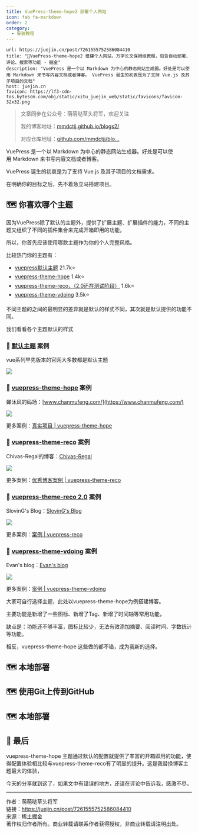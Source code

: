 ```yaml
---
title: VuePress-theme-hope2 部署个人网站
icon: fab fa-markdown
order: 2
category:
  - 安装教程
---
```


```cardlink
url: https://juejin.cn/post/7261555752586084410
title: "🚀VuePress-theme-hope2 搭建个人网站，万字长文保姆级教程，包含自动部署、评论、搜索等功能 - 掘金"
description: "VuePress 是一个以 Markdown 为中心的静态网站生成器。好处是可以使用 Markdown 来书写内容文档或者博客。 VuePress 诞生的初衷是为了支持 Vue.js 及其子项目的文档"
host: juejin.cn
favicon: https://lf3-cdn-tos.bytescm.com/obj/static/xitu_juejin_web/static/favicons/favicon-32x32.png
```
  

> 文章同步在公众号：萌萌哒草头将军，欢迎关注
> 
> 我的博客地址：[mmdctjj.github.io/blogs2/](https://link.juejin.cn?target=https%3A%2F%2Fmmdctjj.github.io%2Fblogs2%2F "https://mmdctjj.github.io/blogs2/")
> 
> 对应仓库地址：[github.com/mmdctjj/blo…](https://link.juejin.cn?target=https%3A%2F%2Fgithub.com%2Fmmdctjj%2Fblogs2 "https://github.com/mmdctjj/blogs2")

VuePress 是一个以 Markdown 为中心的静态网站生成器。好处是可以使用 Markdown 来书写内容文档或者博客。

VuePress 诞生的初衷是为了支持 Vue.js 及其子项目的文档需求。

在明确你的目标之后，先不着急立马搭建项目。

## 🗺️ 你喜欢哪个主题

因为VuePress除了默认的主题外，提供了扩展主题、扩展插件的能力，不同的主题又组织了不同的插件集合来完成开箱即用的功能，

所以，你首先应该使用哪款主题作为你的个人完整风格。

比较热门你的主题有：

- [vuepress默认主题](https://link.juejin.cn?target=https%3A%2F%2Fgithub.com%2Fvuejs%2Fvuepress "https://github.com/vuejs/vuepress") 21.7k⭐
- [vuepress-theme-hope](https://link.juejin.cn?target=https%3A%2F%2Fgithub.com%2Fvuepress-theme-hope%2Fvuepress-theme-hope "https://github.com/vuepress-theme-hope/vuepress-theme-hope") 1.4k⭐
- [vuepress-theme-reco，（2.0还在测试阶段）](https://link.juejin.cn?target=https%3A%2F%2Fgithub.com%2Fvuepress-reco%2Fvuepress-theme-reco-1.x "https://github.com/vuepress-reco/vuepress-theme-reco-1.x") 1.6k⭐
- [vuepress-theme-vdoing](https://link.juejin.cn?target=https%3A%2F%2Fgithub.com%2Fxugaoyi%2Fvuepress-theme-vdoing "https://github.com/xugaoyi/vuepress-theme-vdoing") 3.5k⭐

不同主题的之间的最明显的差异就是默认的样式不同，其次就是默认提供的功能不同。

我们看看各个主题默认的样式

### 🚀 [默认主题](https://vuepress.vuejs.org/) 案例

vue系列早先版本的官网大多数都是默认主题

![](https://cdn.jsdelivr.net/gh/shenbourne/Image-Hosting-Service@main/blog/VuePress-theme-hope2-deploy-7805ce56c9ab4c47a392f782f3f0a509~tplv-k3u1fbpfcp-zoom-in-crop-mark_1512_0_0_0.webp)

### 🚀 [vuepress-theme-hope](https://theme-hope.vuejs.press/) 案例 

蝉沐风的码场：[www.chanmufeng.com/](https://www.chanmufeng.com/)

![](https://cdn.jsdelivr.net/gh/shenbourne/Image-Hosting-Service@main/blog/VuePress-theme-hope2-deploy-aa13444c25f46fc1028f935fab84932c_MD5.jpeg)

更多案例：[真实项目 | vuepress-theme-hope](https://theme-hope.vuejs.press/zh/demo/projects.html#%E4%BD%BF%E7%94%A8-vuepress-theme-hope-%E7%9A%84%E6%96%87%E6%A1%A3)

### 🚀 [vuepress-theme-reco](http://v1.vuepress-reco.recoluan.com/) 案例 

Chivas-Regal的博客：[Chivas-Regal](https://tech.chivas-regal.top/)

![](https://cdn.jsdelivr.net/gh/shenbourne/Image-Hosting-Service@main/blog/VuePress-theme-hope2-deploy-5f5f76ddcbbddc12e11ec888c99f06d3_MD5.jpeg)

更多案例：[优秀博客案例 | vuepress-theme-reco](http://v1.vuepress-reco.recoluan.com/views/other/theme-example.html)

### 🚀 [vuepress-theme-reco 2.0](https://vuepress-theme-reco.recoluan.com/) 案例 

 SlovinG's Blog：[SlovinG's Blog](https://sloving.top/)

![](https://cdn.jsdelivr.net/gh/shenbourne/Image-Hosting-Service@main/blog/VuePress-theme-hope2-deploy-a4fc5d567fcf3f8ef1c439f05e75aa30_MD5.jpeg)

更多案例：[案例 | vuepress-reco](https://vuepress-theme-reco.recoluan.com/docs/others/examples.html)

### 🚀 [vuepress-theme-vdoing](https://doc.xugaoyi.com/) 案例 

Evan's blog：[Evan's blog](https://xugaoyi.com/)

![](https://cdn.jsdelivr.net/gh/shenbourne/Image-Hosting-Service@main/blog/VuePress-theme-hope2-deploy-6f1884a664145f9a4a2117cd5271943d_MD5.jpeg)

更多案例：[案例 | vuepress-theme-vdoing](https://doc.xugaoyi.com/pages/5d571c/#%E7%89%B9%E5%88%AB%E7%94%A8%E6%88%B7)

大家可自行选择主题，此处以vuepress-theme-hope为例搭建博客。

主要功能是新增了一些图标、新增了Tag、新增了时间轴等常用功能，

缺点是：功能还不够丰富，图标比较少，无法有效添加摘要、阅读时间、字数统计等功能。

相反，vuepress-theme-hope 这些做的都不错，成为我新的选择。

## 🗺️ 本地部署

<!-- @include: VuePress-theme-hope2-Local-deploy.md -->

## 🗺️ 使用Git上传到GitHub

<!-- @include: Use-Git-to-Submit-Local-Code-to-GitHub.md -->

## 🗺️ 本地部署

<!-- @include: VuePress-theme-hope2-GitHub-deploy.md -->


## 🎉 最后

vuepress-theme-hope 主题通过默认的配置就提供了丰富的开箱即用的功能，使得配置体验相比较与vuepress-theme-reco有了明显的提升。这是我替换博客主题最大的体验，

今天的分享就到这了，如果文中有错误的地方，还请在评论中告诉我，感激不尽。

---

作者：萌萌哒草头将军  
链接：https://juejin.cn/post/7261555752586084410  
来源：稀土掘金  
著作权归作者所有。商业转载请联系作者获得授权，非商业转载请注明出处。